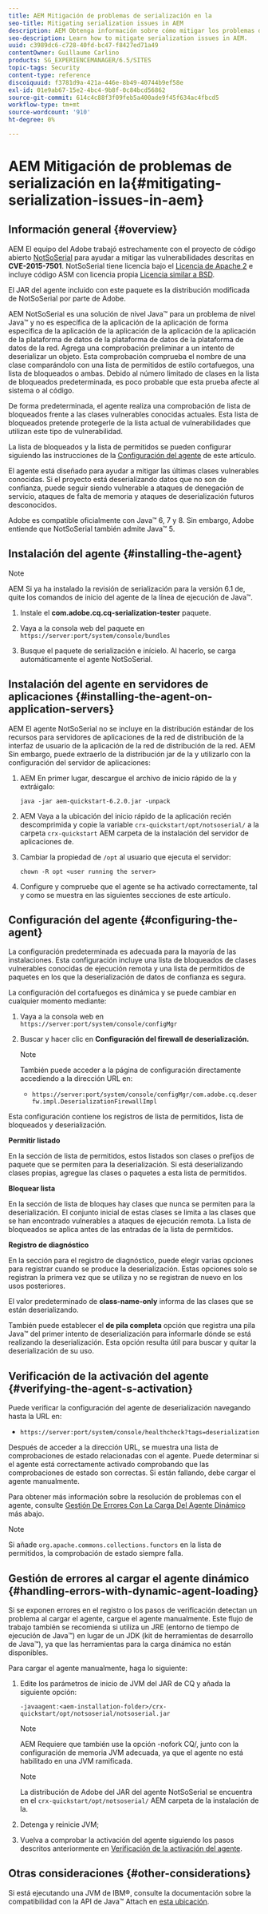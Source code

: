 ```yaml
---
title: AEM Mitigación de problemas de serialización en la
seo-title: Mitigating serialization issues in AEM
description: AEM Obtenga información sobre cómo mitigar los problemas de serialización en la.
seo-description: Learn how to mitigate serialization issues in AEM.
uuid: c3989dc6-c728-40fd-bc47-f8427ed71a49
contentOwner: Guillaume Carlino
products: SG_EXPERIENCEMANAGER/6.5/SITES
topic-tags: Security
content-type: reference
discoiquuid: f3781d9a-421a-446e-8b49-40744b9ef58e
exl-id: 01e9ab67-15e2-4bc4-9b8f-0c84bcd56862
source-git-commit: 614c4c88f3f09feb5a400ade9f45f634ac4fbcd5
workflow-type: tm+mt
source-wordcount: '910'
ht-degree: 0%

---
```


# AEM Mitigación de problemas de serialización en la{#mitigating-serialization-issues-in-aem}

## Información general {#overview}

AEM El equipo del Adobe trabajó estrechamente con el proyecto de código abierto [NotSoSerial](https://github.com/kantega/notsoserial) para ayudar a mitigar las vulnerabilidades descritas en **CVE-2015-7501**. NotSoSerial tiene licencia bajo el [Licencia de Apache 2](https://www.apache.org/licenses/LICENSE-2.0) e incluye código ASM con licencia propia [Licencia similar a BSD](https://asm.ow2.io/).

El JAR del agente incluido con este paquete es la distribución modificada de NotSoSerial por parte de Adobe.

AEM NotSoSerial es una solución de nivel Java™ para un problema de nivel Java™ y no es específica de la aplicación de la aplicación de forma específica de la aplicación de la aplicación de la aplicación de la aplicación de la plataforma de datos de la plataforma de datos de la plataforma de datos de la red. Agrega una comprobación preliminar a un intento de deserializar un objeto. Esta comprobación comprueba el nombre de una clase comparándolo con una lista de permitidos de estilo cortafuegos, una lista de bloqueados o ambas. Debido al número limitado de clases en la lista de bloqueados predeterminada, es poco probable que esta prueba afecte al sistema o al código.

De forma predeterminada, el agente realiza una comprobación de lista de bloqueados frente a las clases vulnerables conocidas actuales. Esta lista de bloqueados pretende protegerle de la lista actual de vulnerabilidades que utilizan este tipo de vulnerabilidad.

La lista de bloqueados y la lista de permitidos se pueden configurar siguiendo las instrucciones de la [Configuración del agente](/help/sites-administering/mitigating-serialization-issues.md#configuring-the-agent) de este artículo.

El agente está diseñado para ayudar a mitigar las últimas clases vulnerables conocidas. Si el proyecto está deserializando datos que no son de confianza, puede seguir siendo vulnerable a ataques de denegación de servicio, ataques de falta de memoria y ataques de deserialización futuros desconocidos.

Adobe es compatible oficialmente con Java™ 6, 7 y 8. Sin embargo, Adobe entiende que NotSoSerial también admite Java™ 5.

## Instalación del agente {#installing-the-agent}

>[!NOTE]
>
>AEM Si ya ha instalado la revisión de serialización para la versión 6.1 de, quite los comandos de inicio del agente de la línea de ejecución de Java™.

1. Instale el **com.adobe.cq.cq-serialization-tester** paquete.

1. Vaya a la consola web del paquete en `https://server:port/system/console/bundles`
1. Busque el paquete de serialización e inícielo. Al hacerlo, se carga automáticamente el agente NotSoSerial.

## Instalación del agente en servidores de aplicaciones {#installing-the-agent-on-application-servers}

AEM El agente NotSoSerial no se incluye en la distribución estándar de los recursos para servidores de aplicaciones de la red de distribución de la interfaz de usuario de la aplicación de la red de distribución de la red. AEM Sin embargo, puede extraerlo de la distribución jar de la y utilizarlo con la configuración del servidor de aplicaciones:

1. AEM En primer lugar, descargue el archivo de inicio rápido de la y extráigalo:

   ```shell
   java -jar aem-quickstart-6.2.0.jar -unpack
   ```

1. AEM Vaya a la ubicación del inicio rápido de la aplicación recién descomprimida y copie la variable `crx-quickstart/opt/notsoserial/` a la carpeta `crx-quickstart` AEM carpeta de la instalación del servidor de aplicaciones de.

1. Cambiar la propiedad de `/opt` al usuario que ejecuta el servidor:

   ```shell
   chown -R opt <user running the server>
   ```

1. Configure y compruebe que el agente se ha activado correctamente, tal y como se muestra en las siguientes secciones de este artículo.

## Configuración del agente {#configuring-the-agent}

La configuración predeterminada es adecuada para la mayoría de las instalaciones. Esta configuración incluye una lista de bloqueados de clases vulnerables conocidas de ejecución remota y una lista de permitidos de paquetes en los que la deserialización de datos de confianza es segura.

La configuración del cortafuegos es dinámica y se puede cambiar en cualquier momento mediante:

1. Vaya a la consola web en `https://server:port/system/console/configMgr`
1. Buscar y hacer clic en **Configuración del firewall de deserialización.**

   >[!NOTE]
   También puede acceder a la página de configuración directamente accediendo a la dirección URL en:
   * `https://server:port/system/console/configMgr/com.adobe.cq.deserfw.impl.DeserializationFirewallImpl`


Esta configuración contiene los registros de lista de permitidos, lista de bloqueados y deserialización.

**Permitir listado**

En la sección de lista de permitidos, estos listados son clases o prefijos de paquete que se permiten para la deserialización. Si está deserializando clases propias, agregue las clases o paquetes a esta lista de permitidos.

**Bloquear lista**

En la sección de lista de bloques hay clases que nunca se permiten para la deserialización. El conjunto inicial de estas clases se limita a las clases que se han encontrado vulnerables a ataques de ejecución remota. La lista de bloqueados se aplica antes de las entradas de la lista de permitidos.

**Registro de diagnóstico**

En la sección para el registro de diagnóstico, puede elegir varias opciones para registrar cuando se produce la deserialización. Estas opciones solo se registran la primera vez que se utiliza y no se registran de nuevo en los usos posteriores.

El valor predeterminado de **class-name-only** informa de las clases que se están deserializando.

También puede establecer el **de pila completa** opción que registra una pila Java™ del primer intento de deserialización para informarle dónde se está realizando la deserialización. Esta opción resulta útil para buscar y quitar la deserialización de su uso.

## Verificación de la activación del agente {#verifying-the-agent-s-activation}

Puede verificar la configuración del agente de deserialización navegando hasta la URL en:

* `https://server:port/system/console/healthcheck?tags=deserialization`

Después de acceder a la dirección URL, se muestra una lista de comprobaciones de estado relacionadas con el agente. Puede determinar si el agente está correctamente activado comprobando que las comprobaciones de estado son correctas. Si están fallando, debe cargar el agente manualmente.

Para obtener más información sobre la resolución de problemas con el agente, consulte [Gestión De Errores Con La Carga Del Agente Dinámico](#handling-errors-with-dynamic-agent-loading) más abajo.

>[!NOTE]
Si añade `org.apache.commons.collections.functors` en la lista de permitidos, la comprobación de estado siempre falla.

## Gestión de errores al cargar el agente dinámico {#handling-errors-with-dynamic-agent-loading}

Si se exponen errores en el registro o los pasos de verificación detectan un problema al cargar el agente, cargue el agente manualmente. Este flujo de trabajo también se recomienda si utiliza un JRE (entorno de tiempo de ejecución de Java™) en lugar de un JDK (kit de herramientas de desarrollo de Java™), ya que las herramientas para la carga dinámica no están disponibles.

Para cargar el agente manualmente, haga lo siguiente:

1. Edite los parámetros de inicio de JVM del JAR de CQ y añada la siguiente opción:

   ```shell
   -javaagent:<aem-installation-folder>/crx-quickstart/opt/notsoserial/notsoserial.jar
   ```

   >[!NOTE]
   AEM Requiere que también use la opción -nofork CQ/, junto con la configuración de memoria JVM adecuada, ya que el agente no está habilitado en una JVM ramificada.

   >[!NOTE]
   La distribución de Adobe del JAR del agente NotSoSerial se encuentra en el `crx-quickstart/opt/notsoserial/` AEM carpeta de la instalación de la.

1. Detenga y reinicie JVM;

1. Vuelva a comprobar la activación del agente siguiendo los pasos descritos anteriormente en [Verificación de la activación del agente](/help/sites-administering/mitigating-serialization-issues.md#verifying-the-agent-s-activation).

## Otras consideraciones {#other-considerations}

Si está ejecutando una JVM de IBM®, consulte la documentación sobre la compatibilidad con la API de Java™ Attach en [esta ubicación](https://www.ibm.com/docs/en/sdk-java-technology/8?topic=documentation-java-attach-api).
